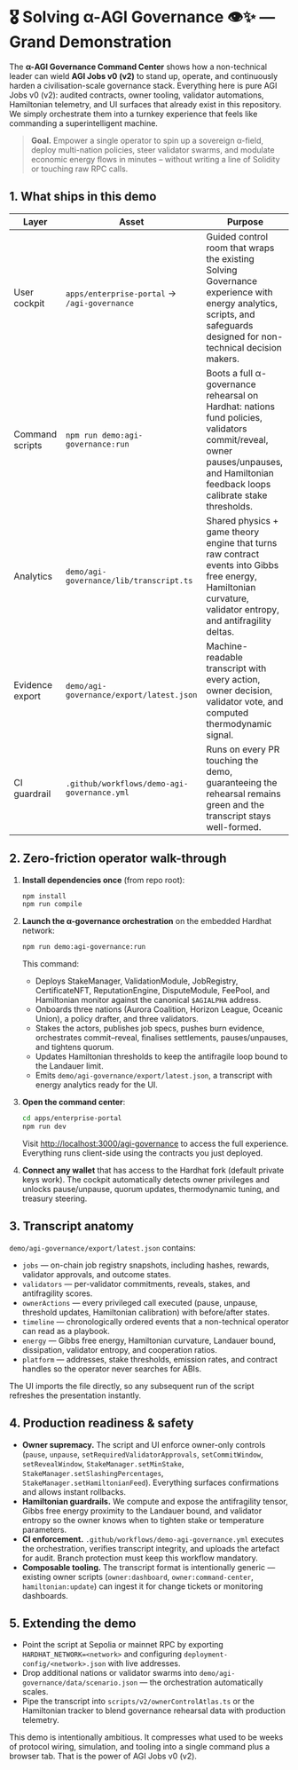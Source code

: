 # 🎖️ Solving α-AGI Governance 👁️✨ — Grand Demonstration

The **α-AGI Governance Command Center** shows how a non-technical leader can wield **AGI Jobs v0 (v2)** to stand up, operate, and continuously harden a civilisation-scale governance stack. Everything here is pure AGI Jobs v0 (v2): audited contracts, owner tooling, validator automations, Hamiltonian telemetry, and UI surfaces that already exist in this repository. We simply orchestrate them into a turnkey experience that feels like commanding a superintelligent machine.

> **Goal.** Empower a single operator to spin up a sovereign α-field, deploy multi-nation policies, steer validator swarms, and modulate economic energy flows in minutes – without writing a line of Solidity or touching raw RPC calls.

## 1. What ships in this demo

| Layer | Asset | Purpose |
| --- | --- | --- |
| User cockpit | `apps/enterprise-portal` → `/agi-governance` | Guided control room that wraps the existing Solving Governance experience with energy analytics, scripts, and safeguards designed for non-technical decision makers. |
| Command scripts | `npm run demo:agi-governance:run` | Boots a full α-governance rehearsal on Hardhat: nations fund policies, validators commit/reveal, owner pauses/unpauses, and Hamiltonian feedback loops calibrate stake thresholds. |
| Analytics | `demo/agi-governance/lib/transcript.ts` | Shared physics + game theory engine that turns raw contract events into Gibbs free energy, Hamiltonian curvature, validator entropy, and antifragility deltas. |
| Evidence export | `demo/agi-governance/export/latest.json` | Machine-readable transcript with every action, owner decision, validator vote, and computed thermodynamic signal. |
| CI guardrail | `.github/workflows/demo-agi-governance.yml` | Runs on every PR touching the demo, guaranteeing the rehearsal remains green and the transcript stays well-formed. |

## 2. Zero-friction operator walk-through

1. **Install dependencies once** (from repo root):
   ```bash
   npm install
   npm run compile
   ```

2. **Launch the α-governance orchestration** on the embedded Hardhat network:
   ```bash
   npm run demo:agi-governance:run
   ```

   This command:
   - Deploys StakeManager, ValidationModule, JobRegistry, CertificateNFT, ReputationEngine, DisputeModule, FeePool, and Hamiltonian monitor against the canonical `$AGIALPHA` address.
   - Onboards three nations (Aurora Coalition, Horizon League, Oceanic Union), a policy drafter, and three validators.
   - Stakes the actors, publishes job specs, pushes burn evidence, orchestrates commit–reveal, finalises settlements, pauses/unpauses, and tightens quorum.
   - Updates Hamiltonian thresholds to keep the antifragile loop bound to the Landauer limit.
   - Emits `demo/agi-governance/export/latest.json`, a transcript with energy analytics ready for the UI.

3. **Open the command center**:
   ```bash
   cd apps/enterprise-portal
   npm run dev
   ```
   Visit [http://localhost:3000/agi-governance](http://localhost:3000/agi-governance) to access the full experience. Everything runs client-side using the contracts you just deployed.

4. **Connect any wallet** that has access to the Hardhat fork (default private keys work). The cockpit automatically detects owner privileges and unlocks pause/unpause, quorum updates, thermodynamic tuning, and treasury steering.

## 3. Transcript anatomy

`demo/agi-governance/export/latest.json` contains:

- `jobs` — on-chain job registry snapshots, including hashes, rewards, validator approvals, and outcome states.
- `validators` — per-validator commitments, reveals, stakes, and antifragility scores.
- `ownerActions` — every privileged call executed (pause, unpause, threshold updates, Hamiltonian calibration) with before/after states.
- `timeline` — chronologically ordered events that a non-technical operator can read as a playbook.
- `energy` — Gibbs free energy, Hamiltonian curvature, Landauer bound, dissipation, validator entropy, and cooperation ratios.
- `platform` — addresses, stake thresholds, emission rates, and contract handles so the operator never searches for ABIs.

The UI imports the file directly, so any subsequent run of the script refreshes the presentation instantly.

## 4. Production readiness & safety

- **Owner supremacy.** The script and UI enforce owner-only controls (`pause`, `unpause`, `setRequiredValidatorApprovals`, `setCommitWindow`, `setRevealWindow`, `StakeManager.setMinStake`, `StakeManager.setSlashingPercentages`, `StakeManager.setHamiltonianFeed`). Everything surfaces confirmations and allows instant rollbacks.
- **Hamiltonian guardrails.** We compute and expose the antifragility tensor, Gibbs free energy proximity to the Landauer bound, and validator entropy so the owner knows when to tighten stake or temperature parameters.
- **CI enforcement.** `.github/workflows/demo-agi-governance.yml` executes the orchestration, verifies transcript integrity, and uploads the artefact for audit. Branch protection must keep this workflow mandatory.
- **Composable tooling.** The transcript format is intentionally generic — existing owner scripts (`owner:dashboard`, `owner:command-center`, `hamiltonian:update`) can ingest it for change tickets or monitoring dashboards.

## 5. Extending the demo

- Point the script at Sepolia or mainnet RPC by exporting `HARDHAT_NETWORK=<network>` and configuring `deployment-config/<network>.json` with live addresses.
- Drop additional nations or validator swarms into `demo/agi-governance/data/scenario.json` — the orchestration automatically scales.
- Pipe the transcript into `scripts/v2/ownerControlAtlas.ts` or the Hamiltonian tracker to blend governance rehearsal data with production telemetry.

This demo is intentionally ambitious. It compresses what used to be weeks of protocol wiring, simulation, and tooling into a single command plus a browser tab. That is the power of AGI Jobs v0 (v2).
